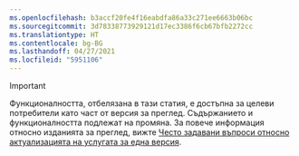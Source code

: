 ```yaml
---
ms.openlocfilehash: b3accf20fe4f16eabdfa86a33c271ee6663b06bc
ms.sourcegitcommit: 3d78338773929121d17ec3386f6cb67bfb2272cc
ms.translationtype: HT
ms.contentlocale: bg-BG
ms.lasthandoff: 04/27/2021
ms.locfileid: "5951106"
---
```

> [!IMPORTANT]
> Функционалността, отбелязана в тази статия, е достъпна за целеви потребители като част от версия за преглед. Съдържанието и функционалността подлежат на промяна. За повече информация относно изданията за преглед, вижте [Често задавани въпроси относно актуализацията на услугата за една версия](/dynamics365/unified-operations/fin-and-ops/get-started/one-version).